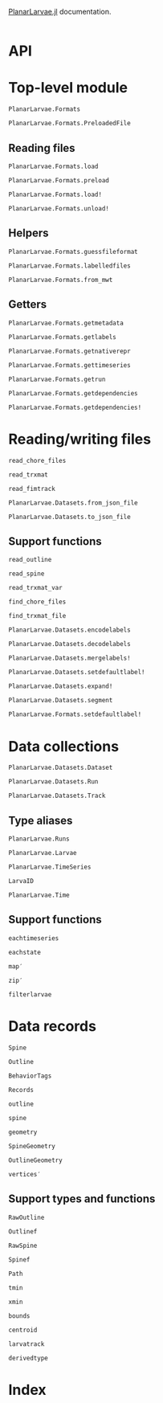 
[PlanarLarvae.jl](https://gitlab.pasteur.fr/nyx/planarlarvae.jl) documentation.

```@contents
```

# API

# Top-level module

```@docs
PlanarLarvae.Formats
```

```@docs
PlanarLarvae.Formats.PreloadedFile
```

## Reading files

```@docs
PlanarLarvae.Formats.load
```

```@docs
PlanarLarvae.Formats.preload
```

```@docs
PlanarLarvae.Formats.load!
```

```@docs
PlanarLarvae.Formats.unload!
```

## Helpers

```@docs
PlanarLarvae.Formats.guessfileformat
```

```@docs
PlanarLarvae.Formats.labelledfiles
```

```@docs
PlanarLarvae.Formats.from_mwt
```

## Getters

```@docs
PlanarLarvae.Formats.getmetadata
```

```@docs
PlanarLarvae.Formats.getlabels
```

```@docs
PlanarLarvae.Formats.getnativerepr
```

```@docs
PlanarLarvae.Formats.gettimeseries
```

```@docs
PlanarLarvae.Formats.getrun
```

```@docs
PlanarLarvae.Formats.getdependencies
```

```@docs
PlanarLarvae.Formats.getdependencies!
```

# Reading/writing files

```@docs
read_chore_files
```
```@docs
read_trxmat
```
```@docs
read_fimtrack
```
```@docs
PlanarLarvae.Datasets.from_json_file
```
```@docs
PlanarLarvae.Datasets.to_json_file
```

## Support functions

```@docs
read_outline
```
```@docs
read_spine
```
```@docs
read_trxmat_var
```
```@docs
find_chore_files
```
```@docs
find_trxmat_file
```
```@docs
PlanarLarvae.Datasets.encodelabels
```
```@docs
PlanarLarvae.Datasets.decodelabels
```
```@docs
PlanarLarvae.Datasets.mergelabels!
```
```@docs
PlanarLarvae.Datasets.setdefaultlabel!
```
```@docs
PlanarLarvae.Datasets.expand!
```
```@docs
PlanarLarvae.Datasets.segment
```

```@docs
PlanarLarvae.Formats.setdefaultlabel!
```

# Data collections

```@docs
PlanarLarvae.Datasets.Dataset
```
```@docs
PlanarLarvae.Datasets.Run
```
```@docs
PlanarLarvae.Datasets.Track
```

## Type aliases

```@docs
PlanarLarvae.Runs
```
```@docs
PlanarLarvae.Larvae
```
```@docs
PlanarLarvae.TimeSeries
```
```@docs
LarvaID
```
```@docs
PlanarLarvae.Time
```

## Support functions

```@docs
eachtimeseries
```
```@docs
eachstate
```
```@docs
map′
```
```@docs
zip′
```
```@docs
filterlarvae
```

# Data records

```@docs
Spine
```
```@docs
Outline
```
```@docs
BehaviorTags
```
```@docs
Records
```
```@docs
outline
```
```@docs
spine
```
```@docs
geometry
```
```@docs
SpineGeometry
```
```@docs
OutlineGeometry
```
```@docs
vertices′
```

## Support types and functions

```@docs
RawOutline
```
```@docs
Outlinef
```
```@docs
RawSpine
```
```@docs
Spinef
```
```@docs
Path
```
```@docs
tmin
```
```@docs
xmin
```
```@docs
bounds
```
```@docs
centroid
```
```@docs
larvatrack
```
```@docs
derivedtype
```

# Index

```@index
```
